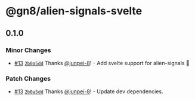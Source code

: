 # @gn8/alien-signals-svelte

## 0.1.0

### Minor Changes

- [#13](https://github.com/gn8-ai/universe-alien-signals/pull/13) [`2b0a5dd`](https://github.com/gn8-ai/universe-alien-signals/commit/2b0a5ddf0e0b11d09259923ceeb7bacd2ce71c41) Thanks [@junpei-8](https://github.com/junpei-8)! - Add svelte support for alien-signals 🚀

### Patch Changes

- [#13](https://github.com/gn8-ai/universe-alien-signals/pull/13) [`2b0a5dd`](https://github.com/gn8-ai/universe-alien-signals/commit/2b0a5ddf0e0b11d09259923ceeb7bacd2ce71c41) Thanks [@junpei-8](https://github.com/junpei-8)! - Update dev dependencies.
